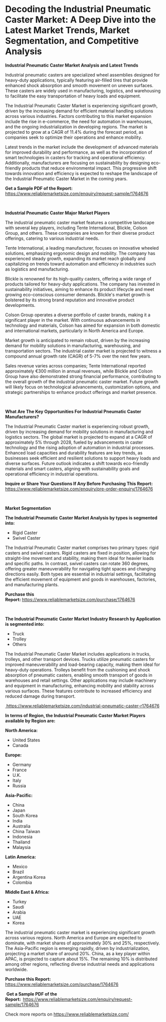<p><h1>Decoding the Industrial Pneumatic Caster Market: A Deep Dive into the Latest Market Trends, Market Segmentation, and Competitive Analysis</h1></p><p><strong>Industrial Pneumatic Caster Market Analysis and Latest Trends</strong></p>
<p><p>Industrial pneumatic casters are specialized wheel assemblies designed for heavy-duty applications, typically featuring air-filled tires that provide enhanced shock absorption and smooth movement on uneven surfaces. These casters are widely used in manufacturing, logistics, and warehousing to facilitate the easy transportation of heavy loads and equipment.</p><p>The Industrial Pneumatic Caster Market is experiencing significant growth, driven by the increasing demand for efficient material handling solutions across various industries. Factors contributing to this market expansion include the rise in e-commerce, the need for automation in warehouses, and the ongoing industrialization in developing regions. The market is projected to grow at a CAGR of 11.4% during the forecast period, as companies seek to optimize their operations and enhance mobility.</p><p>Latest trends in the market include the development of advanced materials for improved durability and performance, as well as the incorporation of smart technologies in casters for tracking and operational efficiency. Additionally, manufacturers are focusing on sustainability by designing eco-friendly products that reduce environmental impact. This progressive shift towards innovation and efficiency is expected to reshape the landscape of the Industrial Pneumatic Caster Market in the coming years.</p></p>
<p><strong>Get a Sample PDF of the Report:&nbsp;</strong> <a href="https://www.reliablemarketsize.com/enquiry/request-sample/1764676?utm_campaign=2737&utm_medium=2&utm_source=Github&utm_content=ia&utm_term=27022025&utm_id=industrial-pneumatic-caster">https://www.reliablemarketsize.com/enquiry/request-sample/1764676</a></p>
<p>&nbsp;</p>
<p><strong>Industrial Pneumatic Caster Major Market Players</strong></p>
<p><p>The industrial pneumatic caster market features a competitive landscape with several key players, including Tente International, Blickle, Colson Group, and others. These companies are known for their diverse product offerings, catering to various industrial needs. </p><p>Tente International, a leading manufacturer, focuses on innovative wheeled solutions, emphasizing ergonomic design and mobility. The company has experienced steady growth, expanding its market reach globally and capitalizing on trends toward automation and efficiency in industries such as logistics and manufacturing.</p><p>Blickle is renowned for its high-quality casters, offering a wide range of products tailored for heavy-duty applications. The company has invested in sustainability initiatives, aiming to enhance its product lifecycle and meet growing eco-conscious consumer demands. Blickle's market growth is bolstered by its strong brand reputation and innovative product developments.</p><p>Colson Group operates a diverse portfolio of caster brands, making it a significant player in the market. With continuous advancements in technology and materials, Colson has aimed for expansion in both domestic and international markets, particularly in North America and Europe.</p><p>Market growth is anticipated to remain robust, driven by the increasing demand for mobility solutions in manufacturing, warehousing, and transportation sectors. The industrial caster market is projected to witness a compound annual growth rate (CAGR) of 5-7% over the next few years.</p><p>Sales revenue varies across companies; Tente International reported approximately €300 million in annual revenues, while Blickle and Colson Group have also demonstrated strong financial performance, contributing to the overall growth of the industrial pneumatic caster market. Future growth will likely focus on technological advancements, customization options, and strategic partnerships to enhance product offerings and market presence.</p></p>
<p>&nbsp;</p>
<p><strong>What Are The Key Opportunities For Industrial Pneumatic Caster Manufacturers?</strong></p>
<p><p>The Industrial Pneumatic Caster market is experiencing robust growth, driven by increasing demand for mobility solutions in manufacturing and logistics sectors. The global market is projected to expand at a CAGR of approximately 5% through 2028, fueled by advancements in caster technology and the rising adoption of automation in industrial processes. Enhanced load capacities and durability features are key trends, as businesses seek efficient and resilient solutions to support heavy loads and diverse surfaces. Future outlook indicates a shift towards eco-friendly materials and smart casters, aligning with sustainability goals and operational efficiency in industrial operations.</p></p>
<p><strong>Inquire or Share Your Questions If Any Before Purchasing This Report:</strong> <a href="https://www.reliablemarketsize.com/enquiry/pre-order-enquiry/1764676?utm_campaign=2737&utm_medium=2&utm_source=Github&utm_content=ia&utm_term=27022025&utm_id=industrial-pneumatic-caster">https://www.reliablemarketsize.com/enquiry/pre-order-enquiry/1764676</a></p>
<p>&nbsp;</p>
<p><strong>Market Segmentation</strong></p>
<p><strong>The Industrial Pneumatic Caster Market Analysis by types is segmented into:</strong></p>
<p><ul><li>Rigid Caster</li><li>Swivel Caster</li></ul></p>
<p><p>The Industrial Pneumatic Caster market comprises two primary types: rigid casters and swivel casters. Rigid casters are fixed in position, allowing for straight-line movement and stability, making them ideal for heavier loads and specific paths. In contrast, swivel casters can rotate 360 degrees, offering greater maneuverability for navigating tight spaces and changing directions easily. Both types are essential in industrial settings, facilitating the efficient movement of equipment and goods in warehouses, factories, and manufacturing plants.</p></p>
<p><strong>Purchase this Report:&nbsp;</strong><a href="https://www.reliablemarketsize.com/purchase/1764676?utm_campaign=2737&utm_medium=2&utm_source=Github&utm_content=ia&utm_term=27022025&utm_id=industrial-pneumatic-caster">https://www.reliablemarketsize.com/purchase/1764676</a></p>
<p>&nbsp;</p>
<p><strong>The Industrial Pneumatic Caster Market Industry Research by Application is segmented into:</strong></p>
<p><ul><li>Truck</li><li>Trolley</li><li>Others</li></ul></p>
<p><p>The Industrial Pneumatic Caster Market includes applications in trucks, trolleys, and other transport devices. Trucks utilize pneumatic casters for improved maneuverability and load-bearing capacity, making them ideal for heavy-duty operations. Trolleys benefit from the cushioning and shock absorption of pneumatic casters, enabling smooth transport of goods in warehouses and retail settings. Other applications may include machinery and equipment in manufacturing, enhancing mobility and stability across various surfaces. These features contribute to increased efficiency and reduced damage during transport.</p></p>
<p><a href="https://www.reliablemarketsize.com/industrial-pneumatic-caster-r1764676?utm_campaign=2737&utm_medium=2&utm_source=Github&utm_content=ia&utm_term=27022025&utm_id=industrial-pneumatic-caster">&nbsp;https://www.reliablemarketsize.com/industrial-pneumatic-caster-r1764676</a></p>
<p><strong>In terms of Region, the Industrial Pneumatic Caster Market Players available by Region are:</strong></p>
<p>
    <p> <strong> North America: </strong>
        <ul>
            <li>United States</li>
            <li>Canada</li>
        </ul>
        </p> 
    <p> <strong> Europe: </strong>
        <ul>
            <li>Germany</li>
            <li>France</li>
            <li>U.K.</li>
            <li>Italy</li>
            <li>Russia</li>
        </ul>
        </p> 
    <p> <strong> Asia-Pacific: </strong>
        <ul>
            <li>China</li>
            <li>Japan</li>
            <li>South Korea</li>
            <li>India</li>
            <li>Australia</li>
            <li>China Taiwan</li>
            <li>Indonesia</li>
            <li>Thailand</li>
            <li>Malaysia</li>
        </ul>
        </p> 
    <p> <strong> Latin America: </strong>
        <ul>
            <li>Mexico</li>
            <li>Brazil</li>
            <li>Argentina Korea</li>
            <li>Colombia</li>
        </ul>
        </p> 
    <p> <strong> Middle East & Africa: </strong>
        <ul>
            <li>Turkey</li>
            <li>Saudi</li>
            <li>Arabia</li>
            <li>UAE</li>
            <li>Korea</li>
        </ul>
    </p>
    </p>
<p><p>The industrial pneumatic caster market is experiencing significant growth across various regions. North America and Europe are expected to dominate, with market shares of approximately 30% and 25%, respectively. The Asia-Pacific region is emerging rapidly, driven by industrialization, projecting a market share of around 20%. China, as a key player within APAC, is projected to capture about 15%. The remaining 10% is distributed among other regions, reflecting diverse industrial needs and applications worldwide.</p></p>
<p><strong>Purchase this Report: </strong><a href="https://www.reliablemarketsize.com/purchase/1764676?utm_campaign=2737&utm_medium=2&utm_source=Github&utm_content=ia&utm_term=27022025&utm_id=industrial-pneumatic-caster">https://www.reliablemarketsize.com/purchase/1764676</a></p>
<p>&nbsp;<strong>Get a Sample PDF of the Report:&nbsp;&nbsp;</strong><a href="https://www.reliablemarketsize.com/enquiry/request-sample/1764676?utm_campaign=2737&utm_medium=2&utm_source=Github&utm_content=ia&utm_term=27022025&utm_id=industrial-pneumatic-caster">https://www.reliablemarketsize.com/enquiry/request-sample/1764676</a></p>
<p><strong></strong></p>
<p>Check more reports on <a href="https://www.reliablemarketsize.com/?utm_campaign=2737&utm_medium=2&utm_source=Github&utm_content=ia&utm_term=27022025&utm_id=industrial-pneumatic-caster">https://www.reliablemarketsize.com/</a></p>